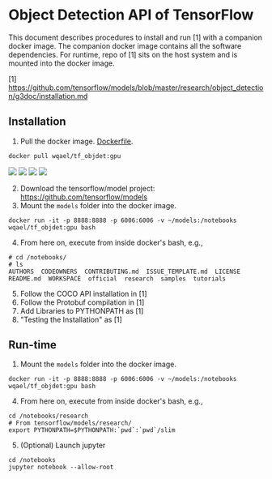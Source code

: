 # Object Detection API of TensorFlow

This document describes procedures to install and run [1] with a companion docker image. The companion docker image contains all the software dependencies. For runtime, repo of [1] sits on the host system and is mounted into the docker image.

[1] https://github.com/tensorflow/models/blob/master/research/object_detection/g3doc/installation.md


## Installation

1. Pull the docker image. [Dockerfile](docker-gpu/Dockerfile).

```sh
docker pull wqael/tf_objdet:gpu
```

[![](https://images.microbadger.com/badges/image/wqael/tf_objdet:gpu.svg)](https://microbadger.com/images/wqael/tf_objdet:gpu)
[![](https://images.microbadger.com/badges/commit/wqael/tf_objdet:gpu.svg)](https://microbadger.com/images/wqael/tf_objdet:gpu)
![](https://img.shields.io/docker/automated/wqael/tf_objdet.svg)
![](https://img.shields.io/docker/build/wqael/tf_objdet.svg)

2. Download the tensorflow/model project: https://github.com/tensorflow/models
3. Mount the `models` folder into the docker image.

```
docker run -it -p 8888:8888 -p 6006:6006 -v ~/models:/notebooks wqael/tf_objdet:gpu bash
```

4. From here on, execute from inside docker's bash, e.g.,

```
# cd /notebooks/
# ls
AUTHORS  CODEOWNERS  CONTRIBUTING.md  ISSUE_TEMPLATE.md  LICENSE  README.md  WORKSPACE  official  research  samples  tutorials
```

5. Follow the COCO API installation in [1]
6. Follow the Protobuf compilation in [1]
7. Add Libraries to PYTHONPATH as [1]
8. "Testing the Installation" as [1]


## Run-time

1. Mount the `models` folder into the docker image.

```
docker run -it -p 8888:8888 -p 6006:6006 -v ~/models:/notebooks wqael/tf_objdet:gpu bash
```

4. From here on, execute from inside docker's bash, e.g.,

```
cd /notebooks/research
# From tensorflow/models/research/
export PYTHONPATH=$PYTHONPATH:`pwd`:`pwd`/slim
```

5. (Optional) Launch jupyter

```
cd /notebooks
jupyter notebook --allow-root
```
